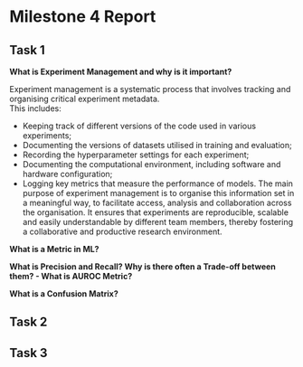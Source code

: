 # Milestone 4 Report

## Task 1

**What is Experiment Management and why is it important?**

Experiment management is a systematic process that involves tracking and organising critical experiment metadata.  
This includes:
- Keeping track of different versions of the code used in various experiments;
- Documenting the versions of datasets utilised in training and evaluation;
- Recording the hyperparameter settings for each experiment;
- Documenting the computational environment, including software and hardware configuration;
- Logging key metrics that measure the performance of models.
The main purpose of experiment management is to organise this information set in a meaningful way, to facilitate access, analysis and collaboration across the organisation. It ensures that experiments are reproducible, scalable and easily understandable by different team members, thereby fostering a collaborative and productive research environment.


**What is a Metric in ML?**

**What is Precision and Recall? Why is there often a Trade-off between them? - What is AUROC Metric?**

**What is a Confusion Matrix?**

## Task 2

## Task 3

